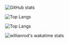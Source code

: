 ![GitHub stats](https://github-readme-stats.vercel.app/api?username=blazsmaster&show_icons=true)

![Top Langs](https://github-readme-stats.vercel.app/api/top-langs/?username=blazsmaster)

![Top Langs](https://github-readme-stats.vercel.app/api/top-langs/?username=blazsmaster&layout=compact)

![willianrod's wakatime stats](https://github-readme-stats.vercel.app/api/wakatime?username=blazsmaster)
